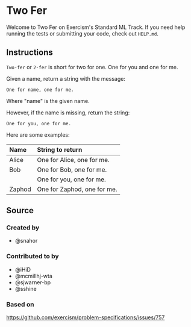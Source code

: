 # Two Fer

Welcome to Two Fer on Exercism's Standard ML Track.
If you need help running the tests or submitting your code, check out `HELP.md`.

## Instructions

`Two-fer` or `2-fer` is short for two for one. One for you and one for me.

Given a name, return a string with the message:

```text
One for name, one for me.
```

Where "name" is the given name.

However, if the name is missing, return the string:

```text
One for you, one for me.
```

Here are some examples:

|Name    |String to return
|:-------|:------------------
|Alice   |One for Alice, one for me.
|Bob     |One for Bob, one for me.
|        |One for you, one for me.
|Zaphod  |One for Zaphod, one for me.

## Source

### Created by

- @snahor

### Contributed to by

- @iHiD
- @mcmillhj-wta
- @sjwarner-bp
- @sshine

### Based on

https://github.com/exercism/problem-specifications/issues/757